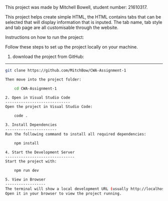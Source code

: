This project was made by Mitchell Bowell, student number: 21610317.

This project helps create simple HTML, the HTML contains tabs that can be selected that will display information that is inputed.
The tab name, tab style and tab page are all customisable through the website.

Instructions on how to run the project:

Follow these steps to set up the project locally on your machine.

1. download the project from GitHub:
-----------------------------

```bash
git clone https://github.com/MitchBow/CWA-Assignment-1

Then move into the project folder:

    cd CWA-Assignment-1

2. Open in Visual Studio Code
-----------------------------
Open the project in Visual Studio Code:

    code .

3. Install Dependencies
-----------------------
Run the following command to install all required dependencies:

    npm install

4. Start the Development Server
-------------------------------
Start the project with:

    npm run dev

5. View in Browser
------------------
The terminal will show a local development URL (usually http://localhost:3000) or the Network link.
Open it in your browser to view the project running.